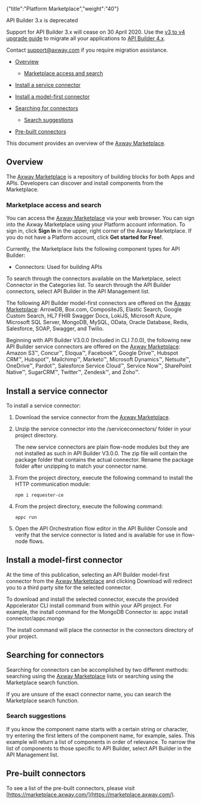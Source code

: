 {"title":"Platform Marketplace","weight":"40"} 

API Builder 3.x is deprecated

Support for API Builder 3.x will cease on 30 April 2020. Use the [v3 to v4 upgrade guide](https://docs.axway.com/bundle/API_Builder_4x_allOS_en/page/api_builder_v3_to_v4_upgrade_guide.html) to migrate all your applications to [API Builder 4.x](https://docs.axway.com/bundle/API_Builder_4x_allOS_en/page/api_builder_getting_started_guide.html).

Contact [support@axway.com](mailto:support@axway.com) if you require migration assistance.

*   [Overview](#Overview)
    
    *   [Marketplace access and search](#Marketplaceaccessandsearch)
        
*   [Install a service connector](#Installaserviceconnector)
    
*   [Install a model-first connector](#Installamodel-firstconnector)
    
*   [Searching for connectors](#Searchingforconnectors)
    
    *   [Search suggestions](#Searchsuggestions)
        
*   [Pre-built connectors](#Pre-builtconnectors)
    

This document provides an overview of the [Axway Marketplace](https://marketplace.axway.com/).

## Overview

The [Axway Marketplace](https://marketplace.axway.com/) is a repository of building blocks for both Apps and APIs. Developers can discover and install components from the Marketplace.

### Marketplace access and search

You can access the [Axway Marketplace](https://marketplace.axway.com/) via your web browser. You can sign into the Axway Marketplace using your Platform account information. To sign in, click **Sign In** in the upper, right corner of the Axway Marketplace. If you do not have a Platform account, click **Get started for Free!**.

Currently, the Marketplace lists the following component types for API Builder:

*   Connectors: Used for building APIs
    

To search through the connectors available on the Marketplace, select Connector in the Categories list. To search through the API Builder connectors, select API Builder in the API Management list.

The following API Builder model-first connectors are offered on the [Axway Marketplace](https://marketplace.axway.com/home): ArrowDB, Box.com, CompositeJS, Elastic Search, Google Custom Search, HL7 FHIR Swagger Docs, LokiJS, Microsoft Azure, Microsoft SQL Server, MongoDB, MySQL, OData, Oracle Database, Redis, Salesforce, SOAP, Swagger, and Twilio.

Beginning with API Builder V3.0.0 (Included in CLI 7.0.0), the following new API Builder service connectors are offered on the [Axway Marketplace](https://marketplace.axway.com/home): Amazon S3™, Concur™, Eloqua™, Facebook™, Google Drive™, Hubspot CRM™, Hubspot™, Mailchimp™, Marketo™, Microsoft Dynamics™, Netsuite™, OneDrive™, Pardot™, Salesforce Service Cloud™, Service Now™, SharePoint Native™, SugarCRM™, Twitter™, Zendesk™, and Zoho™.

## Install a service connector

To install a service connector:

1.  Download the service connector from the [Axway Marketplace](https://marketplace.axway.com/).
    
2.  Unzip the service connector into the /serviceconnectors/<connector name> folder in your project directory.
    
    The new service connectors are plain flow-node modules but they are not installed as such in API Builder V3.0.0. The zip file will contain the package folder that contains the actual connector. Rename the package folder after unzipping to match your connector name.
    
3.  From the project directory, execute the following command to install the HTTP communication module:
    
    `npm i requester-ce`
    
4.  From the project directory, execute the following command:
    
    `appc run`
    
5.  Open the API Orchestration flow editor in the API Builder Console and verify that the service connector is listed and is available for use in flow-node flows.
    

## Install a model-first connector

At the time of this publication, selecting an API Builder model-first connector from the [Axway Marketplace](https://marketplace.axway.com/) and clicking Download will redirect you to a third party site for the selected connector.

To download and install the selected connector, execute the provided Appcelerator CLI install command from within your API project. For example, the install command for the MongoDB Connector is: appc install connector/appc.mongo

The install command will place the connector in the connectors directory of your project.

## Searching for connectors

Searching for connectors can be accomplished by two different methods: searching using the [Axway Marketplace](https://marketplace.axway.com/) lists or searching using the Marketplace search function.

If you are unsure of the exact connector name, you can search the Marketplace search function.

### Search suggestions

If you know the component name starts with a certain string or character, try entering the first letters of the component name, for example, sales. This example will return a list of components in order of relevance. To narrow the list of components to those specific to API Builder, select API Builder in the API Management list.

## Pre-built connectors

To see a list of the pre-built connectors, please visit [https://marketplace.axway.com/](https://marketplace.axway.com/).